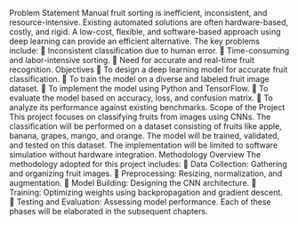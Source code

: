 Problem Statement
Manual fruit sorting is inefficient, inconsistent, and resource-intensive. Existing automated
solutions are often hardware-based, costly, and rigid. A low-cost, flexible, and software-based
approach using deep learning can provide an efficient alternative.
The key problems include:
 Inconsistent classification due to human error.
 Time-consuming and labor-intensive sorting.
 Need for accurate and real-time fruit recognition.
Objectives
 To design a deep learning model for accurate fruit classification.
 To train the model on a diverse and labeled fruit image dataset.
 To implement the model using Python and TensorFlow.
 To evaluate the model based on accuracy, loss, and confusion matrix.
 To analyze its performance against existing benchmarks.
Scope of the Project
This project focuses on classifying fruits from images using CNNs. The classification will be
performed on a dataset consisting of fruits like apple, banana, grapes, mango, and orange. The
model will be trained, validated, and tested on this dataset. The implementation will be limited
to software simulation without hardware integration.
 Methodology Overview
The methodology adopted for this project includes:
 Data Collection: Gathering and organizing fruit images.
 Preprocessing: Resizing, normalization, and augmentation.
 Model Building: Designing the CNN architecture.
 Training: Optimizing weights using backpropagation and gradient descent.
 Testing and Evaluation: Assessing model performance.
Each of these phases will be elaborated in the subsequent chapters.
